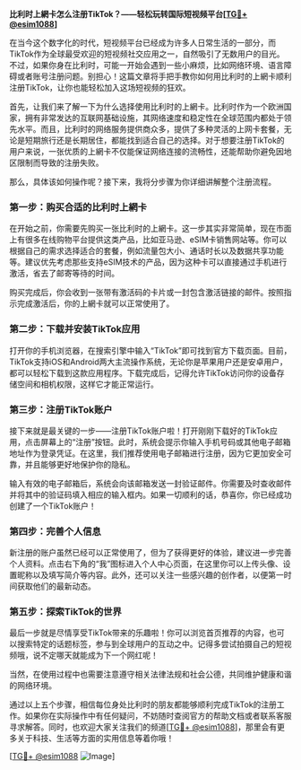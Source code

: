 **比利时上網卡怎么注册TikTok？——轻松玩转国际短视频平台[[TG💪+ @esim1088](https://t.me/s/esim1088)]**

在当今这个数字化的时代，短视频平台已经成为许多人日常生活的一部分，而TikTok作为全球最受欢迎的短视频社交应用之一，自然吸引了无数用户的目光。不过，如果你身在比利时，可能一开始会遇到一些小麻烦，比如网络环境、语言障碍或者账号注册问题。别担心！这篇文章将手把手教你如何用比利时的上網卡顺利注册TikTok，让你也能轻松加入这场短视频的狂欢。

首先，让我们来了解一下为什么选择使用比利时的上網卡。比利时作为一个欧洲国家，拥有非常发达的互联网基础设施，其网络速度和稳定性在全球范围内都处于领先水平。而且，比利时的网络服务提供商众多，提供了多种灵活的上网卡套餐，无论是短期旅行还是长期居住，都能找到适合自己的选择。对于想要注册TikTok的用户来说，一张优质的上網卡不仅能保证网络连接的流畅性，还能帮助你避免因地区限制而导致的注册失败。

那么，具体该如何操作呢？接下来，我将分步骤为你详细讲解整个注册流程。

### **第一步：购买合适的比利时上網卡**

在开始之前，你需要先购买一张比利时的上網卡。这一步其实非常简单，现在市面上有很多在线购物平台提供这类产品，比如亚马逊、eSIM卡销售网站等。你可以根据自己的需求选择适合的套餐，例如流量包大小、通话时长以及数据共享功能等。建议优先考虑那些支持eSIM技术的产品，因为这种卡可以直接通过手机进行激活，省去了邮寄等待的时间。

购买完成后，你会收到一张带有激活码的卡片或一封包含激活链接的邮件。按照指示完成激活后，你的上網卡就可以正常使用了。

### **第二步：下载并安装TikTok应用**

打开你的手机浏览器，在搜索引擎中输入“TikTok”即可找到官方下载页面。目前，TikTok支持iOS和Android两大主流操作系统，无论你是苹果用户还是安卓用户，都可以轻松下载到这款应用程序。下载完成后，记得允许TikTok访问你的设备存储空间和相机权限，这样它才能正常运行。

### **第三步：注册TikTok账户**

接下来就是最关键的一步——注册TikTok账户啦！打开刚刚下载好的TikTok应用，点击屏幕上的“注册”按钮。此时，系统会提示你输入手机号码或其他电子邮箱地址作为登录凭证。在这里，我们推荐使用电子邮箱进行注册，因为它更加安全可靠，并且能够更好地保护你的隐私。

输入有效的电子邮箱后，系统会向该邮箱发送一封验证邮件。你需要及时查收邮件并将其中的验证码填入相应的输入框内。如果一切顺利的话，恭喜你，你已经成功创建了一个TikTok账户！

### **第四步：完善个人信息**

新注册的账户虽然已经可以正常使用了，但为了获得更好的体验，建议进一步完善个人资料。点击右下角的“我”图标进入个人中心页面，在这里你可以上传头像、设置昵称以及填写简介等内容。此外，还可以关注一些感兴趣的创作者，以便第一时间获取他们的最新动态。

### **第五步：探索TikTok的世界**

最后一步就是尽情享受TikTok带来的乐趣啦！你可以浏览首页推荐的内容，也可以搜索特定的话题标签，参与到全球用户的互动之中。记得多尝试拍摄自己的短视频哦，说不定哪天就能成为下一个网红呢！

当然，在使用过程中也需要注意遵守相关法律法规和社会公德，共同维护健康和谐的网络环境。

通过以上五个步骤，相信每位身处比利时的朋友都能够顺利完成TikTok的注册工作。如果你在实际操作中有任何疑问，不妨随时查阅官方的帮助文档或者联系客服寻求解答。同时，也欢迎大家关注我们的频道[[TG💪+ @esim1088](https://t.me/s/esim1088)]，那里会有更多关于科技、生活等方面的实用信息等着你哦！

[[TG💪+ @esim1088](https://t.me/s/esim1088) ![Image](https://i.postimg.cc/4NQfJmqS/Snipaste-2025-05-13-00-14-12.png)]